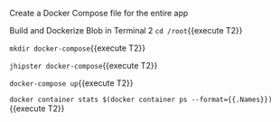 Create a Docker Compose file for the entire app

Build and Dockerize Blob in Terminal 2
`cd /root`{{execute T2}}

`mkdir docker-compose`{{execute T2}}

`jhipster docker-compose`{{execute T2}}

`docker-compose up`{{execute T2}}


`docker container stats $(docker container ps --format={{.Names}})`{{execute T2}}



